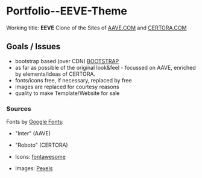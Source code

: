 # Portfolio--EEVE-Theme

Working title: **EEVE**
Clone of the Sites of
[AAVE.COM](https://aave.com/)
and [CERTORA.COM](https://www.certora.com/)

## Goals / Issues

- bootstrap based (over CDN) [BOOTSTRAP](https://getbootstrap.com/)
- as far as possible of the original look&feel - focussed on AAVE, enriched by elements/ideas of CERTORA. 
- fonts/icons free, if necessary, replaced by free
- images are replaced for courtesy reasons
- quality to make Template/Website for sale

### Sources

Fonts by [Google Fonts](https://fonts.google.com/):
- "Inter" (AAVE)
- "Roboto" (CERTORA)

- Icons: [fontawesome](https://fontawesome.com/) 
- Images: [Pexels](https://www.pexels.com/de-de/)

